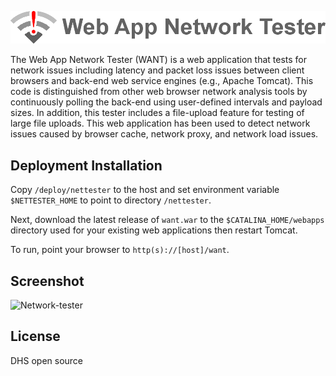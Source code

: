 ![want logo](war/images/readme-logo.png) 

The Web App Network Tester (WANT) is a web application that tests for network issues including latency and packet loss issues between client browsers and back-end web service engines (e.g., Apache Tomcat). This code is distinguished from other web browser network analysis tools by continuously polling the back-end using user-defined intervals and payload sizes. In addition, this tester includes a file-upload feature for testing of large file uploads. This web application has been used to detect network issues caused by browser cache, network proxy, and network load issues.

## Deployment Installation

Copy ```/deploy/nettester``` to the host and set environment variable
```$NETTESTER_HOME``` to point to directory ```/nettester```.  

Next, download the latest release of ```want.war``` to the ```$CATALINA_HOME/webapps``` directory used for your existing web applications then restart Tomcat.

To run, point your browser to ```http(s)://[host]/want```. 

## Screenshot

![Network-tester](war/images/screenshot.png)


License
----
DHS open source

